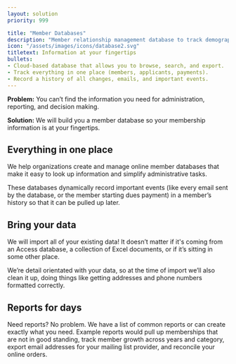 ```yaml
---
layout: solution
priority: 999

title: "Member Databases"
description: "Member relationship management database to track demographics, activity, statuses, payments, history, and more."
icon: "/assets/images/icons/database2.svg"
titletext: Information at your fingertips
bullets:
- Cloud-based database that allows you to browse, search, and export.
- Track everything in one place (members, applicants, payments).
- Record a history of all changes, emails, and important events.
---
```


**Problem:** You can’t find the information you need for administration, reporting, and decision making.

**Solution:** We will build you a member database so your membership information is at your fingertips.

## Everything in one place

We help organizations create and manage online member databases that make it easy to look up information and simplify administrative tasks.

These databases dynamically record important events (like every email sent by the database, or the member starting dues payment) in a member’s history so that it can be pulled up later.

## Bring your data

We will import all of your existing data! It doesn’t matter if it's coming from an Access database, a collection of Excel documents, or if it’s sitting in some other place.

We’re detail orientated with your data, so at the time of import we’ll also clean it up, doing things like getting addresses and phone numbers formatted correctly.

## Reports for days

Need reports? No problem. We have a list of common reports or can create exactly what you need. Example reports would pull up memberships that are not in good standing, track member growth across years and category, export email addresses for your mailing list provider, and reconcile your online orders.
